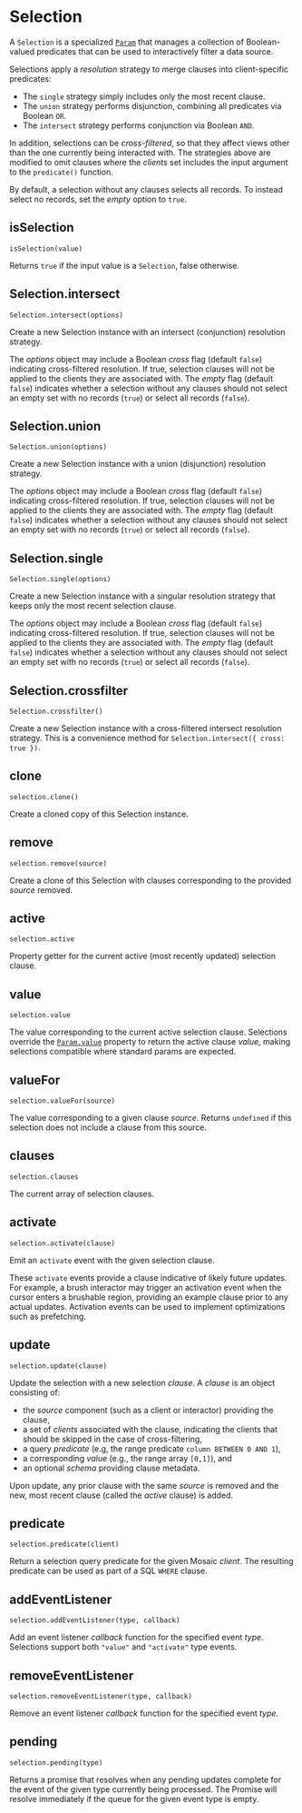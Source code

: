 # Selection

A `Selection` is a specialized [`Param`](./param) that manages a collection of Boolean-valued predicates that can be used to interactively filter a data source.

Selections apply a _resolution_ strategy to merge clauses into client-specific predicates:

- The `single` strategy simply includes only the most recent clause.
- The `union` strategy performs disjunction, combining all predicates via Boolean `OR`.
- The `intersect` strategy performs conjunction via Boolean `AND`.

In addition, selections can be _cross-filtered_, so that they affect views other than the one currently being interacted with.
The strategies above are modified to omit clauses where the _clients_ set includes the input argument to the `predicate()` function.

By default, a selection without any clauses selects all records. To instead select no records, set the _empty_ option to `true`.

## isSelection

`isSelection(value)`

Returns `true` if the input value is a `Selection`, false otherwise.

## Selection.intersect

`Selection.intersect(options)`

Create a new Selection instance with an intersect (conjunction) resolution strategy.

The _options_ object may include a Boolean _cross_ flag (default `false`) indicating cross-filtered resolution. If true, selection clauses will not be applied to the clients they are associated with. The _empty_ flag (default `false`) indicates whether a selection without any clauses should not select an empty set with no records (`true`) or select all records (`false`).

## Selection.union

`Selection.union(options)`

Create a new Selection instance with a union (disjunction) resolution strategy.

The _options_ object may include a Boolean _cross_ flag (default `false`) indicating cross-filtered resolution. If true, selection clauses will not be applied to the clients they are associated with. The _empty_ flag (default `false`) indicates whether a selection without any clauses should not select an empty set with no records (`true`) or select all records (`false`).

## Selection.single

`Selection.single(options)`

Create a new Selection instance with a singular resolution strategy that keeps only the most recent selection clause.

The _options_ object may include a Boolean _cross_ flag (default `false`) indicating cross-filtered resolution. If true, selection clauses will not be applied to the clients they are associated with. The _empty_ flag (default `false`) indicates whether a selection without any clauses should not select an empty set with no records (`true`) or select all records (`false`).

## Selection.crossfilter

`Selection.crossfilter()`

Create a new Selection instance with a cross-filtered intersect resolution strategy.
This is a convenience method for `Selection.intersect({ cross: true })`.

## clone

`selection.clone()`

Create a cloned copy of this Selection instance.

## remove

`selection.remove(source)`

Create a clone of this Selection with clauses corresponding to the provided _source_ removed.

## active

`selection.active`

Property getter for the current active (most recently updated) selection clause.

## value

`selection.value`

The value corresponding to the current active selection clause.
Selections override the [`Param.value`](./param#value) property to return the active clause _value_, making selections compatible where standard params are expected.

## valueFor

`selection.valueFor(source)`

The value corresponding to a given clause _source_.
Returns `undefined` if this selection does not include a clause from this source.

## clauses

`selection.clauses`

The current array of selection clauses.

## activate

`selection.activate(clause)`

Emit an `activate` event with the given selection clause.

These `activate` events provide a clause indicative of likely future updates.
For example, a brush interactor may trigger an activation event when the cursor enters a brushable region, providing an example clause prior to any actual updates.
Activation events can be used to implement optimizations such as prefetching.

## update

`selection.update(clause)`

Update the selection with a new selection _clause_. A _clause_ is an object consisting of:

- the _source_ component (such as a client or interactor) providing the clause,
- a set of _clients_ associated with the clause, indicating the clients that should be skipped in the case of cross-filtering,
- a query _predicate_ (e.g, the range predicate `column BETWEEN 0 AND 1`),
- a corresponding _value_ (e.g., the range array `[0,1]`), and
- an optional _schema_ providing clause metadata.

Upon update, any prior clause with the same _source_ is removed and the new, most recent clause (called the _active_ clause) is added.

## predicate

`selection.predicate(client)`

Return a selection query predicate for the given Mosaic _client_.
The resulting predicate can be used as part of a SQL `WHERE` clause.

## addEventListener

`selection.addEventListener(type, callback)`

Add an event listener _callback_ function for the specified event _type_.
Selections support both `"value"` and `"activate"` type events.

## removeEventListener

`selection.removeEventListener(type, callback)`

Remove an event listener _callback_ function for the specified event _type_.

## pending

`selection.pending(type)`

Returns a promise that resolves when any pending updates complete for the event of the given type currently being processed. The Promise will resolve immediately if the queue for the given event type is empty.
